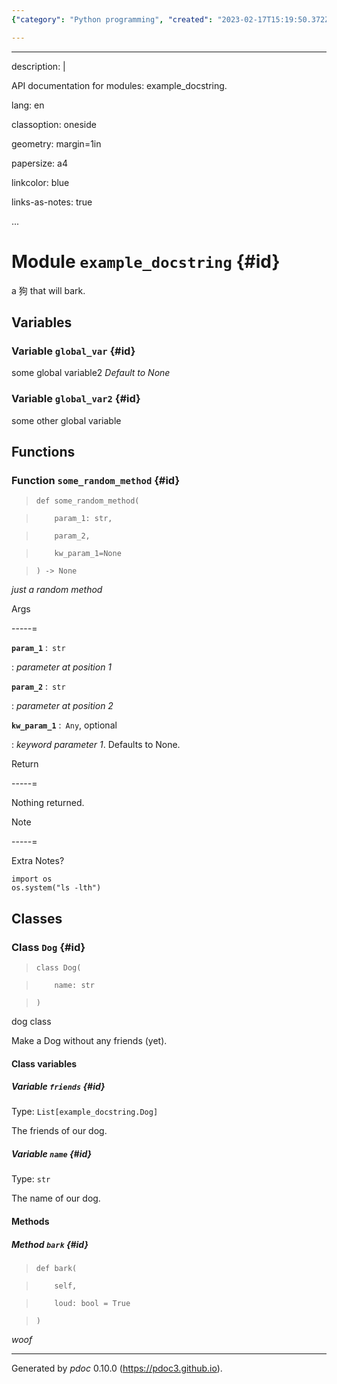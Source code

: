 ```yaml
---
{"category": "Python programming", "created": "2023-02-17T15:19:50.372Z", "date": "2023-02-17 15:19:50", "description": "This article discusses a Python function called `some_random_method` that takes three parameters. It also introduces a class named `Dog`, which has both instance and class variables. The class contains the `bark` method, which can take an optional 'loud' parameter and returns 'woof'. The existence of this method was generated by pdoc version 0.10.0.", "modified": "2023-02-18T06:37:59.051Z", "tags": ["python", "function", "parameters", "class", "instance_variables", "method", "optional_parameter"], "title": "Example Pydoc"}

---
```


---

description: |

API documentation for modules: example_docstring.

lang: en

classoption: oneside

geometry: margin=1in

papersize: a4

linkcolor: blue

links-as-notes: true

...

# Module `example_docstring` {#id}

a 狗 that will bark.

## Variables

### Variable `global_var` {#id}

some global variable2 _Default to None_

### Variable `global_var2` {#id}

some other global variable

## Functions

### Function `some_random_method` {#id}

>     def some_random_method(

>         param_1: str,

>         param_2,

>         kw_param_1=None

>     ) ‑> None

_just a random method_

Args

-----=

**```param_1```** :&ensp;<code>str</code>

:   _parameter at position 1_

**```param_2```** :&ensp;<code>str</code>

:   _parameter at position 2_

**```kw_param_1```** :&ensp;<code>Any</code>, optional

:   _keyword parameter 1_. Defaults to None.

Return

-----=

Nothing returned.

Note

-----=

Extra Notes?

```
import os
os.system("ls -lth")

```

## Classes

### Class `Dog` {#id}

>     class Dog(

>         name: str

>     )

dog class

Make a Dog without any friends (yet).

#### Class variables

##### Variable `friends` {#id}

Type: `List[example_docstring.Dog]`

The friends of our dog.

##### Variable `name` {#id}

Type: `str`

The name of our dog.

#### Methods

##### Method `bark` {#id}

>     def bark(

>         self,

>         loud: bool = True

>     )

*woof*

-----

Generated by *pdoc* 0.10.0 (<https://pdoc3.github.io>).
